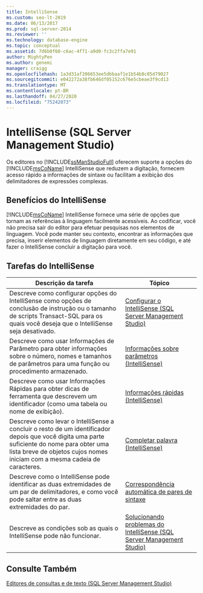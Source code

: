 ```yaml
---
title: IntelliSense
ms.custom: seo-lt-2019
ms.date: 06/13/2017
ms.prod: sql-server-2014
ms.reviewer: ''
ms.technology: database-engine
ms.topic: conceptual
ms.assetid: 7d6b0f60-c6ac-4f71-a9d0-fc3c2ffa7e91
author: MightyPen
ms.author: genemi
manager: craigg
ms.openlocfilehash: 1a3d31af206653ee5dbbaaf1e1b54b8c05d79027
ms.sourcegitcommit: e042272a38fb646df05152c676e5cbeae3f9cd13
ms.translationtype: MT
ms.contentlocale: pt-BR
ms.lasthandoff: 04/27/2020
ms.locfileid: "75242073"
---
```

# <a name="intellisense-sql-server-management-studio"></a>IntelliSense (SQL Server Management Studio)
  Os editores no [!INCLUDE[ssManStudioFull](../../includes/ssmanstudiofull-md.md)] oferecem suporte a opções do [!INCLUDE[msCoName](../../includes/msconame-md.md)] IntelliSense que reduzem a digitação, fornecem acesso rápido a informações de sintaxe ou facilitam a exibição dos delimitadores de expressões complexas.  
  
## <a name="benefits-of-intellisense"></a>Benefícios do IntelliSense  
 [!INCLUDE[msCoName](../../includes/msconame-md.md)] IntelliSense fornece uma série de opções que tornam as referências à linguagem facilmente acessíveis. Ao codificar, você não precisa sair do editor para efetuar pesquisas nos elementos de linguagem. Você pode manter seu contexto, encontrar as informações que precisa, inserir elementos de linguagem diretamente em seu código, e até fazer o IntelliSense concluir a digitação para você.  
  
## <a name="intellisense-tasks"></a>Tarefas do IntelliSense  
  
|Descrição da tarefa|Tópico|  
|----------------------|-----------|  
|Descreve como configurar opções do IntelliSense como opções de conclusão de instrução ou o tamanho de scripts Transact-SQL para os quais você deseja que o IntelliSense seja desativado.|[Configurar o IntelliSense &#40;SQL Server Management Studio&#41;](configure-intellisense-sql-server-management-studio.md)|  
|Descreve como usar Informações de Parâmetro para obter informações sobre o número, nomes e tamanhos de parâmetros para uma função ou procedimento armazenado.|[Informações sobre parâmetros &#40;IntelliSense&#41;](parameter-info-intellisense.md)|  
|Descreve como usar Informações Rápidas para obter dicas de ferramenta que descrevem um identificador (como uma tabela ou nome de exibição).|[Informações rápidas &#40;IntelliSense&#41;](quick-info-intellisense.md)|  
|Descreve como levar o IntelliSense a concluir o resto de um identificador depois que você digita uma parte suficiente do nome para obter uma lista breve de objetos cujos nomes iniciam com a mesma cadeia de caracteres.|[Completar palavra &#40;IntelliSense&#41;](complete-word-intellisense.md)|  
|Descreve como o IntelliSense pode identificar as duas extremidades de um par de delimitadores, e como você pode saltar entre as duas extremidades do par.|[Correspondência automática de pares de sintaxe](automatic-matching-of-syntax-pairs.md)|  
|Descreve as condições sob as quais o IntelliSense pode não funcionar.|[Solucionando problemas do IntelliSense (SQL Server Management Studio)](troubleshooting-intellisense.md)|  
  
## <a name="see-also"></a>Consulte Também  
 [Editores de consultas e de texto &#40;SQL Server Management Studio&#41;](query-and-text-editors-sql-server-management-studio.md)  
  
  
